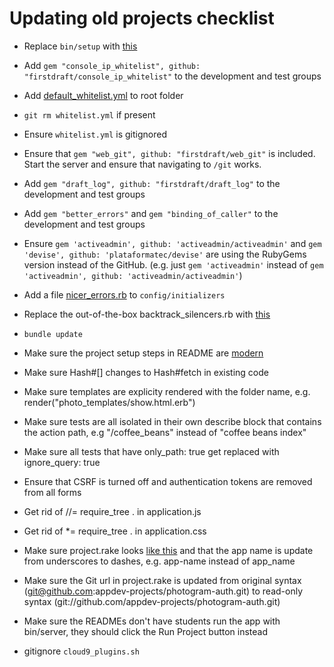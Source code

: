 # Updating old projects checklist

 - Replace `bin/setup` with [this](https://github.com/firstdraft/appdev_template/blob/master/files/setup)
 - Add `gem "console_ip_whitelist", github: "firstdraft/console_ip_whitelist"` to the development and test groups
 - Add [default_whitelist.yml](https://github.com/firstdraft/appdev_template/blob/master/files/default_whitelist.yml) to root folder
 - `git rm whitelist.yml` if present
 - Ensure `whitelist.yml` is gitignored
 - Ensure that `gem "web_git", github: "firstdraft/web_git"` is included. Start the server and ensure that navigating to `/git` works.
 - Add `gem "draft_log", github: "firstdraft/draft_log"` to the development and test groups
 - Add `gem "better_errors"` and `gem "binding_of_caller"` to the development and test groups
 - Ensure `gem 'activeadmin', github: 'activeadmin/activeadmin'` and `gem 'devise', github: 'plataformatec/devise'` are using the RubyGems version instead of the GitHub. (e.g. just `gem 'activeadmin'` instead of `gem 'activeadmin', github: 'activeadmin/activeadmin'`)
 - Add a file [nicer_errors.rb](https://github.com/firstdraft/appdev_template/blob/master/files/nicer_errors.rb) to `config/initializers`
 - Replace the out-of-the-box backtrack_silencers.rb with [this](https://github.com/firstdraft/appdev_template/blob/master/template.rb#L227)
 - `bundle update`
 - Make sure the project setup steps in README are [modern](https://github.com/firstdraft/appdev_template/blob/master/files/README.md)

 - Make sure Hash#[] changes to Hash#fetch in existing code
 - Make sure templates are explicity rendered with the folder name, e.g. render("photo_templates/show.html.erb")
 - Make sure tests are all isolated in their own describe block that contains the action path, e.g "/coffee_beans" instead of "coffee beans index"
 - Make sure all tests that have only_path: true get replaced with ignore_query: true
 - Ensure that CSRF is turned off and authentication tokens are removed from all forms
 - Get rid of //= require_tree . in application.js
 - Get rid of *= require_tree . in application.css
 - Make sure project.rake looks [like this](https://github.com/firstdraft/appdev_template/blob/master/files/project.rake) and that the app name is update from underscores to dashes, e.g. app-name instead of app_name

 - Make sure the Git url in project.rake is updated from original syntax (git@github.com:appdev-projects/photogram-auth.git) to read-only syntax (git://github.com/appdev-projects/photogram-auth.git)
 - Make sure the READMEs don't have students run the app with bin/server, they should click the Run Project button instead
 
 - gitignore `cloud9_plugins.sh`
